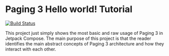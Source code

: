 # Paging 3 Hello world! Tutorial

[![Build Status](https://travis-ci.org/joemccann/dillinger.svg?branch=master)](https://travis-ci.org/joemccann/dillinger)

This project just simply shows the most basic and raw usage of Paging 3 in Jetpack Compose. The main 
purpose of this project is that the reader identifies the main abstract concepts of Paging 3 architecture
and how they interact with each other.